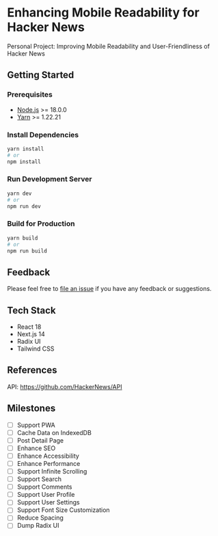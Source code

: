 # Enhancing Mobile Readability for Hacker News

Personal Project: Improving Mobile Readability and User-Friendliness of Hacker News

## Getting Started

### Prerequisites

-   [Node.js](https://nodejs.org/en/) >= 18.0.0
-   [Yarn](https://yarnpkg.com/) >= 1.22.21

### Install Dependencies

```bash
yarn install
# or
npm install
```

### Run Development Server

```bash
yarn dev
# or
npm run dev
```

### Build for Production

```bash
yarn build
# or
npm run build
```

## Feedback

Please feel free to [file an issue](https://github.com/1997roylee/Enhancing-Mobile-Readability-for-Hacker-News/issues) if you have any feedback or suggestions.

## Tech Stack

-   React 18
-   Next.js 14
-   Radix UI
-   Tailwind CSS

## References

API: https://github.com/HackerNews/API

## Milestones

-   [ ] Support PWA
-   [ ] Cache Data on IndexedDB
-   [ ] Post Detail Page
-   [ ] Enhance SEO
-   [ ] Enhance Accessibility
-   [ ] Enhance Performance
-   [ ] Support Infinite Scrolling
-   [ ] Support Search
-   [ ] Support Comments
-   [ ] Support User Profile
-   [ ] Support User Settings
-   [ ] Support Font Size Customization
-   [ ] Reduce Spacing
-   [ ] Dump Radix UI

